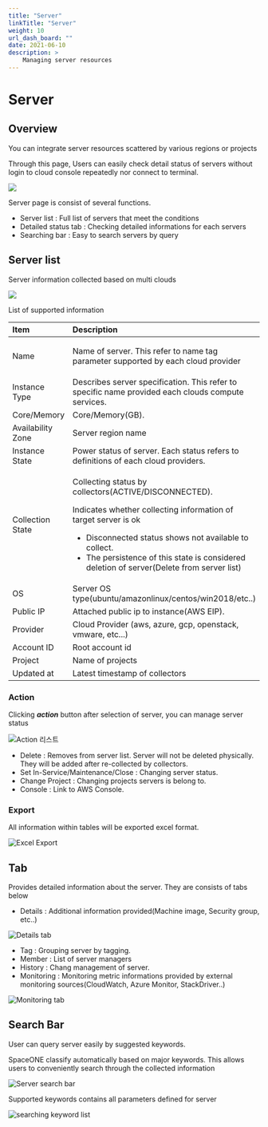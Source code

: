 ```yaml
---
title: "Server"
linkTitle: "Server"
weight: 10
url_dash_board: "" 
date: 2021-06-10
description: >
    Managing server resources
---
```


# Server

## Overview  

You can integrate server resources scattered by various regions or projects

Through this page, Users can easily check detail status of servers without login to cloud console repeatedly nor connect to terminal.

![](/docs/guides/user_guide/invetory/server_ficture/2020-08-05-5.50.33-.png)

Server page is consist of several functions.

* Server list : Full list of servers that meet the conditions
* Detailed status tab : Checking detailed informations for each servers
* Searching bar : Easy to search servers by query

## Server list

Server information collected based on multi clouds

![](/docs/guides/user_guide/invetory/server_ficture/2020-08-05-5.50.33-2.png)

List of supported information

<table>
  <thead>
    <tr>
      <th style="text-align:left">Item</th>
      <th style="text-align:left">Description</th>
    </tr>
  </thead>
  <tbody>
    <tr>
      <td style="text-align:left">Name</td>
      <td style="text-align:left">
        <p></p>
        <p>Name of server. This refer to name tag parameter supported by each cloud
          provider</p>
      </td>
    </tr>
    <tr>
      <td style="text-align:left">Instance Type</td>
      <td style="text-align:left">Describes server specification. This refer to specific name provided each
        clouds compute services.</td>
    </tr>
    <tr>
      <td style="text-align:left">Core/Memory</td>
      <td style="text-align:left">Core/Memory(GB).</td>
    </tr>
    <tr>
      <td style="text-align:left">Availability Zone</td>
      <td style="text-align:left">Server region name</td>
    </tr>
    <tr>
      <td style="text-align:left">Instance State</td>
      <td style="text-align:left">Power status of server. Each status refers to definitions of each cloud
        providers.</td>
    </tr>
    <tr>
      <td style="text-align:left">Collection State</td>
      <td style="text-align:left">
        <p>Collecting status by collectors(ACTIVE/DISCONNECTED).</p>
        <p>Indicates whether collecting information of target server is ok</p>
        <ul>
          <li>Disconnected status shows not available to collect.</li>
          <li>The persistence of this state is considered deletion of server(Delete
            from server list)</li>
        </ul>
      </td>
    </tr>
    <tr>
      <td style="text-align:left">OS</td>
      <td style="text-align:left">Server OS type(ubuntu/amazonlinux/centos/win2018/etc..)</td>
    </tr>
    <tr>
      <td style="text-align:left">Public IP</td>
      <td style="text-align:left">Attached public ip to instance(AWS EIP).</td>
    </tr>
    <tr>
      <td style="text-align:left">Provider</td>
      <td style="text-align:left">Cloud Provider (aws, azure, gcp, openstack, vmware, etc...)</td>
    </tr>
    <tr>
      <td style="text-align:left">Account ID</td>
      <td style="text-align:left">Root account id</td>
    </tr>
    <tr>
      <td style="text-align:left">Project</td>
      <td style="text-align:left">Name of projects</td>
    </tr>
    <tr>
      <td style="text-align:left">Updated at</td>
      <td style="text-align:left">Latest timestamp of collectors</td>
    </tr>
  </tbody>
</table>

### Action

Clicking _**action**_ button after selection of server, you can manage server status

![Action &#xB9AC;&#xC2A4;&#xD2B8;](/docs/guides/user_guide/invetory/server_ficture/2020-08-06-4.13.08.png)

* Delete : Removes from server list. Server will not be deleted physically. They will be added after re-collected by collectors.
* Set In-Service/Maintenance/Close : Changing server status.
* Change Project : Changing projects servers is belong to. 
* Console : Link to AWS Console.

### Export

All information within tables will be exported excel format.

![Excel Export](/docs/guides/user_guide/invetory/server_ficture/2020-08-06-4.11.27-.png)



## Tab

Provides detailed information about the server. They are consists of tabs below

* Details : Additional information provided\(Machine image, Security group, etc..\)

![Details tab](/docs/guides/user_guide/invetory/server_ficture/2020-08-06-5.09.53.png)

* Tag : Grouping server by tagging.
* Member : List of server managers
* History : Chang management of server.
* Monitoring : Monitoring metric informations provided by external monitoring sources\(CloudWatch, Azure Monitor, StackDriver..\)

![Monitoring tab](/docs/guides/user_guide/invetory/server_ficture/2020-08-06-5.11.19.png)

## Search Bar

User can query server easily by suggested keywords.

SpaceONE classify automatically based on major keywords. This allows users to conveniently search through the collected information 

![Server search bar](/docs/guides/user_guide/invetory/server_ficture/2020-08-06-5.12.57-.png)

Supported keywords contains all parameters defined for server

![searching keyword list](/docs/guides/user_guide/invetory/server_ficture/2020-08-06-5.16.04.png)

